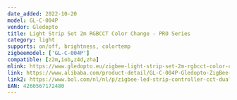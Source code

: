 ```yaml
---
date_added: 2022-10-20
model: GL-C-004P
vendor: Gledopto
title: Light Strip Set 2m RGBCCT Color Change - PRO Series
category: light
supports: on/off, brightness, colortemp
zigbeemodel: ['GL-C-004P']
compatible: [z2m,iob,z4d,zha]
mlink: https://www.gledopto.eu/zigbee-light-strip-set-2m-rgbcct-color-change-pro-series
link: https://www.alibaba.com/product-detail/GL-C-004P-Gledopto-ZigBee-LED_1600416140815.html
link2: https://www.bol.com/nl/nl/p/zigbee-led-strip-controller-cct-dual-white-werkt-met-philips-hue-gledopto/9300000121171705/
EAN: 4260567172480
---
```


